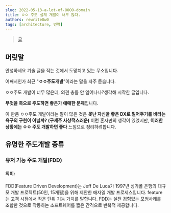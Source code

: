 ```yaml
---
slug: 2022-05-13-a-lot-of-OOOO-domain
title: ㅇㅇ 주도 설계 개발이 너무 많다.
authors: rewrite0w0
tags: [architecture, 번역]
---
```


> [글](https://qiita.com/muson0110/items/c15d6a0ba0582da204e1)

## 머릿말

안녕하세요 기술 글을 적는 것에서 도망치고 있는 무소입니다.

어째서인가 최근 "**ㅇㅇ주도개발**"이라는 말을 자주 듣습니다.

ㅇㅇ주도 개발이 너무 많은데, 의견 충돌 안 일어나나?생각해 시작한 글입니다.

**무엇을 축으로 주도하면 좋은가 애매한 문제**입니다.

이 만큼 ㅇㅇ주도 개발이라는 말이 많은 것은 **못난 자신을 좋은 DX로 밀어주기를 바라는 욕구의 구현이 아닐까? (구세주 사상적스러운)** 이런 혼자만의 생각이 있었지만, **이러한 상황에는 ㅇㅇ 주도 개발하면 좋다** 느낌으로 정리하려합니다.

## 유명한 주도개발 종류

### 유저 기능 주도 개발(FDD)

#### 의미:

FDD(Feature Driven Development)는 Jeff De Luca가 1997년 싱가폴 은행의 대규모 개발 프로젝트(50인, 15개월)을 위해 제안한 애자일 개발 프로세스입니다. feature는 고객 시점에서 작은 단위 기능 가치를 말합니다.
FDD는 실전 경험있는 모범사례를 조합한 것으로 작동하는 소프트웨어를 짧은 간격으로 반복적 제공합니다.
